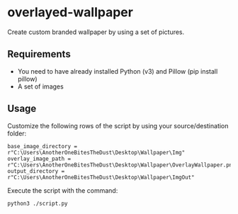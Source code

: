 # overlayed-wallpaper
Create custom branded wallpaper by using a set of pictures.

## Requirements
- You need to have already installed Python (v3) and Pillow (pip install pillow)
- A set of images

## Usage
Customize the following rows of the script by using your source/destination folder:

    base_image_directory = r"C:\Users\AnotherOneBitesTheDust\Desktop\Wallpaper\Img"
    overlay_image_path = r"C:\Users\AnotherOneBitesTheDust\Desktop\Wallpaper\OverlayWallpaper.png"
    output_directory = r"C:\Users\AnotherOneBitesTheDust\Desktop\Wallpaper\ImgOut"

Execute the script with the command:

    python3 ./script.py

